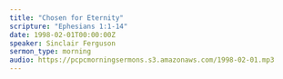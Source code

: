 ```yaml
---
title: "Chosen for Eternity"
scripture: "Ephesians 1:1-14"
date: 1998-02-01T00:00:00Z
speaker: Sinclair Ferguson
sermon_type: morning
audio: https://pcpcmorningsermons.s3.amazonaws.com/1998-02-01.mp3 
---
```



